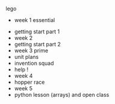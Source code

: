 lego <ul><li>week 1 essential</li>
<li>getting start part 1</li>
<li>week 2</li>
<li>getting start part 2</li>
<li>week 3 prime</li>
<li>unit plans</li>
<li>invention squad</li>
<li>help !</li>
<li>week 4</li>
<li>hopper race</li>
<li>week 5</li>
<li>python lesson (arrays) and open class</li>

